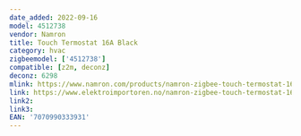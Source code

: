 ```yaml
---
date_added: 2022-09-16
model: 4512738
vendor: Namron
title: Touch Termostat 16A Black
category: hvac
zigbeemodel: ['4512738']
compatible: [z2m, deconz]
deconz: 6298
mlink: https://www.namron.com/products/namron-zigbee-touch-termostat-16a-sort/
link: https://www.elektroimportoren.no/namron-zigbee-touch-termostat-16a-sort/4512738/Product.html
link2: 
link3: 
EAN: '7070990333931'
---
```

